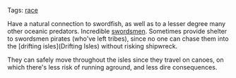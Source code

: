 Tags: [race](Races)

Have a natural connection to swordfish, as well as to a lesser degree many other oceanic predators. Incredible [swordsmen](Swordsmen). Sometimes provide shelter to swordsmen pirates (who've left tribes), since no one can chase them into the [drifting isles](Drifting Isles) without risking shipwreck.

They can safely move throughout the isles since they travel on canoes, on which there's less risk of running aground, and less dire consequences.